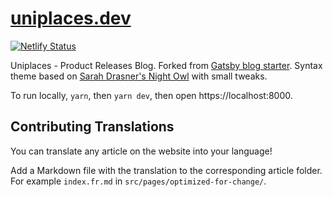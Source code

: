 # [uniplaces.dev](https://uniplaces.dev/)

[![Netlify Status](https://api.netlify.com/api/v1/badges/75a88fdf-48f8-4698-a267-a7cd52e39177/deploy-status)](https://app.netlify.com/sites/amazing-wilson-be40b4/deploys)

Uniplaces - Product Releases Blog. Forked from [Gatsby blog starter](https://github.com/gatsbyjs/gatsby-starter-blog). Syntax theme based on [Sarah Drasner's Night Owl](https://github.com/sdras/night-owl-vscode-theme/) with small tweaks.

To run locally, `yarn`, then `yarn dev`, then open https://localhost:8000.

## Contributing Translations

You can translate any article on the website into your language!

Add a Markdown file with the translation to the corresponding article folder. For example `index.fr.md` in `src/pages/optimized-for-change/`.

